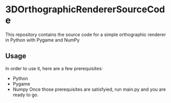 # 3DOrthographicRendererSourceCode
This repository contains the source code for a simple orthographic renderer in Python with Pygame and NumPy

## Usage
In order to use it, here are a few prerequisites:
* Python
* Pygame
* Numpy
Once those prerequisites are satisfyied, run main.py and you are ready to go.